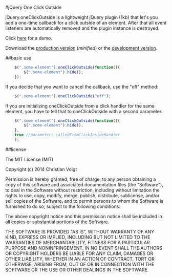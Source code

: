 #jQuery One Click Outside

jQuery.oneClickOutside is a lightweight jQuery plugin (1kb) that let's you add a one-time callback for a click outside of an element. After that all event listeners are automatically removed and the plugin instance is destroyed.

Click [here](http://christianvoigt.github.io/jquery-one-click-outside/demo/) for a demo.

Download the [production version][min] (_minified_) or the [development version][max].

[min]: https://raw.githubusercontent.com/christianvoigt/jquery-one-click-outside/master/dist/jquery.key-selection.min.js
[max]: https://raw.githubusercontent.com/christianvoigt/jquery-one-click-outside/master/dist/jquery.key-selection.js


##basic use

```javascript
    $(".some-element").oneClickOutside(function(){
    	$(".some-element").hide();
    });
```

If you decide that you want to cancel the callback, use the "off" method:

```javascript
    $(".some-element").oneClickOutside("off");
```

If you are initializing oneClickOutside from a click handler for the same element, you have to tell that to oneClickOutside with a second parameter:

```javascript
    $(".some-element").oneClickOutside(function(){
    	$(".some-element").hide();
    },
    true //parameter: calledFromClickInsideHandler
    );
```

##license

The MIT License (MIT)

Copyright (c) 2014 Christian Voigt

Permission is hereby granted, free of charge, to any person obtaining a copy
of this software and associated documentation files (the "Software"), to deal
in the Software without restriction, including without limitation the rights
to use, copy, modify, merge, publish, distribute, sublicense, and/or sell
copies of the Software, and to permit persons to whom the Software is
furnished to do so, subject to the following conditions:

The above copyright notice and this permission notice shall be included in all
copies or substantial portions of the Software.

THE SOFTWARE IS PROVIDED "AS IS", WITHOUT WARRANTY OF ANY KIND, EXPRESS OR
IMPLIED, INCLUDING BUT NOT LIMITED TO THE WARRANTIES OF MERCHANTABILITY,
FITNESS FOR A PARTICULAR PURPOSE AND NONINFRINGEMENT. IN NO EVENT SHALL THE
AUTHORS OR COPYRIGHT HOLDERS BE LIABLE FOR ANY CLAIM, DAMAGES OR OTHER
LIABILITY, WHETHER IN AN ACTION OF CONTRACT, TORT OR OTHERWISE, ARISING FROM,
OUT OF OR IN CONNECTION WITH THE SOFTWARE OR THE USE OR OTHER DEALINGS IN THE
SOFTWARE.